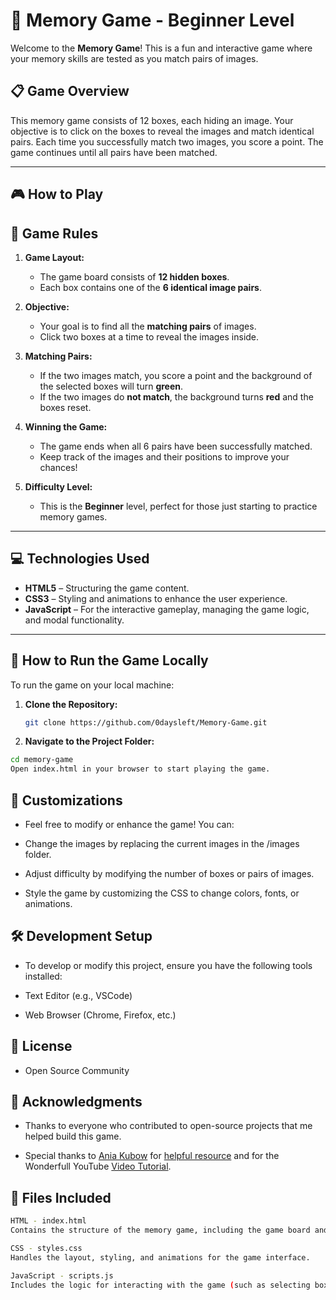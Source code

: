 # 🧠 Memory Game - Beginner Level

Welcome to the **Memory Game**! This is a fun and interactive game where your memory skills are tested as you match pairs of images.

## 📋 **Game Overview**

This memory game consists of 12 boxes, each hiding an image. Your objective is to click on the boxes to reveal the images and match identical pairs. Each time you successfully match two images, you score a point. The game continues until all pairs have been matched.

---

## 🎮 **How to Play**

## 📝 **Game Rules**

1. **Game Layout:**
   - The game board consists of **12 hidden boxes**. 
   - Each box contains one of the **6 identical image pairs**.
   
2. **Objective:**
   - Your goal is to find all the **matching pairs** of images. 
   - Click two boxes at a time to reveal the images inside.

3. **Matching Pairs:**
   - If the two images match, you score a point and the background of the selected boxes will turn **green**.
   - If the two images do **not match**, the background turns **red** and the boxes reset.

4. **Winning the Game:**
   - The game ends when all 6 pairs have been successfully matched.
   - Keep track of the images and their positions to improve your chances!

5. **Difficulty Level:**
   - This is the **Beginner** level, perfect for those just starting to practice memory games.

---

## 💻 **Technologies Used**

- **HTML5** – Structuring the game content.
- **CSS3** – Styling and animations to enhance the user experience.
- **JavaScript** – For the interactive gameplay, managing the game logic, and modal functionality.

---

## 🚀 **How to Run the Game Locally**

To run the game on your local machine:

1. **Clone the Repository:**
   ```bash
   git clone https://github.com/0daysleft/Memory-Game.git
   
2. **Navigate to the Project Folder:**

  ```bash
  cd memory-game
  Open index.html in your browser to start playing the game.
  ```

## 🎨 **Customizations**

- Feel free to modify or enhance the game! You can:

- Change the images by replacing the current images in the /images folder.

- Adjust difficulty by modifying the number of boxes or pairs of images.

- Style the game by customizing the CSS to change colors, fonts, or animations.

## 🛠 **Development Setup**
- To develop or modify this project, ensure you have the following tools installed:

- Text Editor (e.g., VSCode)

- Web Browser (Chrome, Firefox, etc.)

## 📄 **License**
- Open Source Community

## 🙏 **Acknowledgments**
- Thanks to everyone who contributed to open-source projects that me helped build this game.

- Special thanks to [Ania Kubow](https://github.com/kubowania/) for [helpful resource](https://github.com/kubowania/memory-game/issues) and for the Wonderfull YouTube [Video Tutorial](https://youtu.be/ec8vSKJuZTk?si=TbQj7WzpOTNiP16C&t=1124).

## 📂 **Files Included**

```bash
HTML - index.html
Contains the structure of the memory game, including the game board and rules modal.

CSS - styles.css
Handles the layout, styling, and animations for the game interface.

JavaScript - scripts.js
Includes the logic for interacting with the game (such as selecting boxes, checking for matches, and updating the background colors based on correct/incorrect guesses).
```
